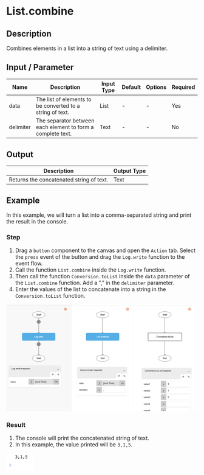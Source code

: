 # List.combine

## Description

Combines elements in a list into a string of text using a delimiter.

## Input / Parameter

| Name | Description | Input Type | Default | Options | Required |
| ------ | ------ | ------ | ------ | ------ | ------ |
| data | The list of elements to be converted to a string of text. | List | - | - | Yes |
| delimiter | The separator between each element to form a complete text. | Text | - | - | No |

## Output

| Description | Output Type |
| ------ | ------ |
| Returns the concatenated string of text. | Text |

## Example

In this example, we will turn a list into a comma-separated string and print the result in the console.

### Step

1. Drag a `button` component to the canvas and open the `Action` tab. Select the `press` event of the button and drag the `Log.write` function to the event flow.
2. Call the function `List.combine` inside the `Log.write` function.
3. Then call the function `Conversion.toList` inside the `data` parameter of the `List.combine` function. Add a "," in the `delimiter` parameter.
4. Enter the values of the list to concatenate into a string in the `Conversion.toList` function.

![](./combine-step-1.png)

### Result

1. The console will print the concatenated string of text.
2. In this example, the value printed will be `3,1,5`.

![](./combine-result-1.png)